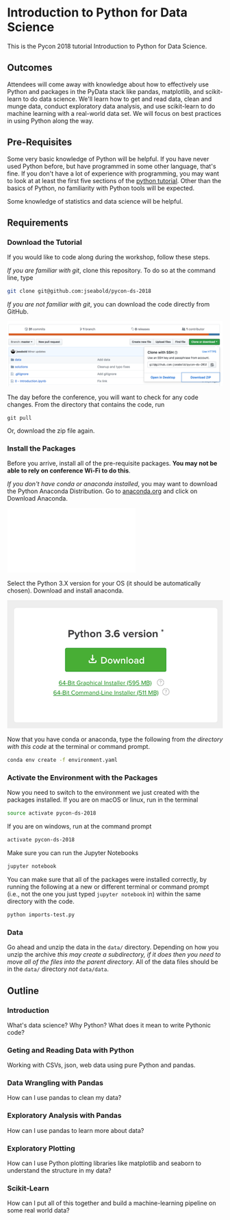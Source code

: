 # Introduction to Python for Data Science

This is the Pycon 2018 tutorial Introduction to Python for Data Science.

## Outcomes

Attendees will come away with knowledge about how to effectively use Python and packages in the PyData stack like pandas, matplotlib, and scikit-learn to do data science. We'll learn how to get and read data, clean and munge data, conduct exploratory data analysis, and use scikit-learn to do machine learning with a real-world data set. We will focus on best practices in using Python along the way.

## Pre-Requisites

Some very basic knowledge of Python will be helpful. If you have never used Python before, but have programmed in some other language, that's fine. If you don't have a lot of experience with programming, you may want to look at at least the first five sections of the [python tutorial](https://docs.python.org/3/tutorial/). Other than the basics of Python, no familiarity with Python tools will be expected.

Some knowledge of statistics and data science will be helpful.

## Requirements

### Download the Tutorial

If you would like to code along during the workshop, follow these steps.

*If you are familiar with git*, clone this repository. To do so at the command line, type

```bash
git clone git@github.com:jseabold/pycon-ds-2018
```

*If you are not familiar with git*, you can download the code directly from GitHub.

![download zip button](img/download-zip.png)

The day before the conference, you will want to check for any code changes. From the directory that contains the code, run

```
git pull
```

Or, download the zip file again.

### Install the Packages

Before you arrive, install all of the pre-requisite packages. **You may not be able to rely on conference Wi-Fi to do this**.

*If you don't have conda or anaconda installed*, you may want to download the Python Anaconda Distribution. Go to [anaconda.org](https://anaconda.org) and click on Download Anaconda.

![download anaconda](img/download-anaconda.org)

Select the Python 3.X version for your OS (it should be automatically chosen). Download and install anaconda.

![python 3](img/download-py36.png)

Now that you have conda or anaconda, type the following from *the directory with this code* at the terminal or command prompt.

```bash
conda env create -f environment.yaml
```

### Activate the Environment with the Packages

Now you need to switch to the environment we just created with the packages installed. If you are on macOS or linux, run in the terminal

```bash
source activate pycon-ds-2018
```

If you are on windows, run at the command prompt

```bash
activate pycon-ds-2018
```

Make sure you can run the Jupyter Notebooks

```bash
jupyter notebook
```

You can make sure that all of the packages were installed correctly, by running the following at a new or different terminal or command prompt (i.e., not the one you just typed `jupyter notebook` in) within the same directory with the code.

```bash
python imports-test.py
```

### Data

Go ahead and unzip the data in the `data/` directory. Depending on how you unzip the archive *this may create a subdirectory, if it does then you need to move all of the files into the parent directory*. All of the data files should be in the `data/` directory *not* `data/data`.


## Outline

### Introduction

What's data science? Why Python? What does it mean to write Pythonic code?

### Geting and Reading Data with Python

Working with CSVs, json, web data using pure Python and pandas.

### Data Wrangling with Pandas

How can I use pandas to clean my data?

### Exploratory Analysis with Pandas

How can I use pandas to learn more about data?

### Exploratory Plotting

How can I use Python plotting libraries like matplotlib and seaborn to understand the structure in my data?

### Scikit-Learn

How can I put all of this together and build a machine-learning pipeline on some real world data?
